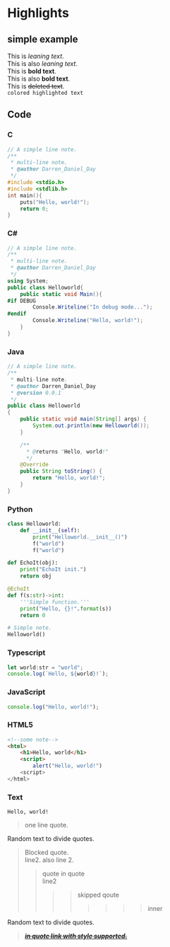 # Highlights

## simple example

This is _leaning text_.\
This is also *leaning text*.\
This is **bold text**.\
This is also __bold text__.\
This is ~~deleted text~~.\
`colored highlighted text`

## Code

### C

```c
// A simple line note.
/**
 * multi-line note.
 * @author Darren_Daniel_Day
 */
#include <stdio.h>
#include <stdlib.h>
int main(){
    puts("Hello, world!");
    return 0;
}
```

### C\#

```csharp
// A simple line note.
/**
 * multi-line note.
 * @author Darren_Daniel_Day
 */
using System;
public class Helloworld{
    public static void Main(){
#if DEBUG
        Console.Writeline("In debug mode...");
#endif
        Console.Writeline("Hello, world!");
    }
}
```

### Java

```java
// A simple line note.
/**
 * multi-line note.
 * @author Darren_Daniel_Day
 * @version 0.0.1
 */
public class Helloworld
{
    public static void main(String[] args) {
        System.out.println(new Helloworld());
    }

    /**
      * @returns "Hello, world!"
      */
    @Override
    public String toString() {
        return "Hello, world!";
    }
}
```

### Python

```python
class Helloworld:
    def __init__(self):
        print("Helloworld.__init__()")
        f("world")
        f("world")

def EchoIt(obj):
    print("EchoIt init.")
    return obj

@EchoIt
def f(s:str)->int:
    '''Simple function.'''
    print("Hello, {}!".format(s))
    return 0

# Simple note.
Helloworld()
```

### Typescript

```typescript
let world:str = "world";
console.log(`Hello, ${world}!`);
```

### JavaScript

```js
console.log("Hello, world!");
```

### HTML5

```html
<!--some note-->
<html>
    <h1>Hello, world</h1>
    <script>
        alert("Hello, world!")
    <script>
</html>
```

### Text

```text
Hello, world!
```

> one line quote.

Random text to divide quotes.

> Blocked quote.\
> line2.
> also line 2.
>> quote in quote\
>> line2
>>>> skipped qoute
>>>>>>>> inner

Random text to divide quotes.

> ___~~[in quote link with style supported.](https://www.google.com)~~___
